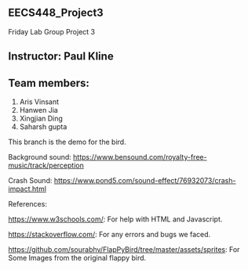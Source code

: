 ## EECS448_Project3
Friday Lab Group Project 3

## Instructor: Paul Kline

## Team members:

1. Aris Vinsant
2. Hanwen Jia
3. Xingjian Ding
4. Saharsh gupta

This branch is the demo for the bird.

Background sound: https://www.bensound.com/royalty-free-music/track/perception

Crash Sound: https://www.pond5.com/sound-effect/76932073/crash-impact.html

References:

  https://www.w3schools.com/: For help with HTML and Javascript.
  
  https://stackoverflow.com/: For any errors and bugs we faced.
  
  https://github.com/sourabhv/FlapPyBird/tree/master/assets/sprites: For Some Images from the original flappy bird.
